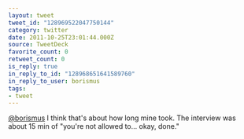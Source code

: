```yaml
---
layout: tweet
tweet_id: "128969522047750144"
category: twitter
date: 2011-10-25T23:01:44.000Z
source: TweetDeck
favorite_count: 0
retweet_count: 0
is_reply: true
in_reply_to_id: "128968651641589760"
in_reply_to_user: borismus
tags:
- tweet
---
```


[@borismus](https://twitter.com/@borismus) I think that's about how long mine took. The interview was about 15 min of "you're not allowed to... okay, done."
